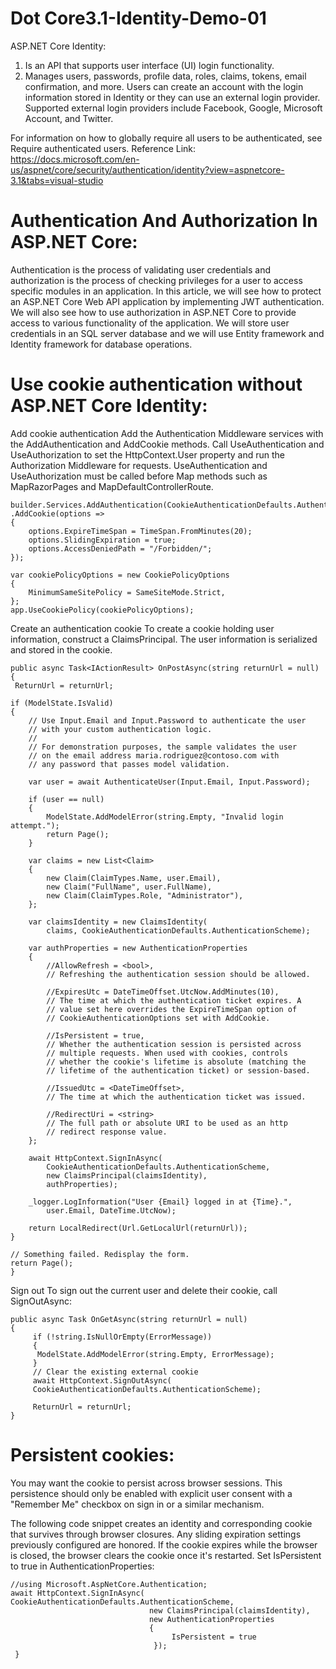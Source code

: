 # Dot Core3.1-Identity-Demo-01

ASP.NET Core Identity:

1. Is an API that supports user interface (UI) login functionality.
2. Manages users, passwords, profile data, roles, claims, tokens, email confirmation, and more.
Users can create an account with the login information stored in Identity or they can use an external login provider. Supported external login providers include Facebook, Google, Microsoft Account, and Twitter.

For information on how to globally require all users to be authenticated, see Require authenticated users.
Reference Link: https://docs.microsoft.com/en-us/aspnet/core/security/authentication/identity?view=aspnetcore-3.1&tabs=visual-studio

# Authentication And Authorization In ASP.NET Core:
Authentication is the process of validating user credentials and authorization is the process of checking privileges for a user to access specific modules in an application. In this article, we will see how to protect an ASP.NET Core Web API application by implementing JWT authentication. We will also see how to use authorization in ASP.NET Core to provide access to various functionality of the application. We will store user credentials in an SQL server database and we will use Entity framework and Identity framework for database operations.


# Use cookie authentication without ASP.NET Core Identity:
Add cookie authentication
Add the Authentication Middleware services with the AddAuthentication and AddCookie methods.
Call UseAuthentication and UseAuthorization to set the HttpContext.User property and run the Authorization Middleware for requests. UseAuthentication and UseAuthorization must be called before Map methods such as MapRazorPages and MapDefaultControllerRoute.

	builder.Services.AddAuthentication(CookieAuthenticationDefaults.AuthenticationScheme)
	.AddCookie(options =>
	{
		options.ExpireTimeSpan = TimeSpan.FromMinutes(20);
		options.SlidingExpiration = true;
		options.AccessDeniedPath = "/Forbidden/";
	});

	var cookiePolicyOptions = new CookiePolicyOptions
	{
		MinimumSameSitePolicy = SameSiteMode.Strict,
	};
	app.UseCookiePolicy(cookiePolicyOptions);

Create an authentication cookie
To create a cookie holding user information, construct a ClaimsPrincipal. The user information is serialized and stored in the cookie.


	public async Task<IActionResult> OnPostAsync(string returnUrl = null)
	{
   	 ReturnUrl = returnUrl;

    if (ModelState.IsValid)
    {
        // Use Input.Email and Input.Password to authenticate the user
        // with your custom authentication logic.
        //
        // For demonstration purposes, the sample validates the user
        // on the email address maria.rodriguez@contoso.com with 
        // any password that passes model validation.

        var user = await AuthenticateUser(Input.Email, Input.Password);

        if (user == null)
        {
            ModelState.AddModelError(string.Empty, "Invalid login attempt.");
            return Page();
        }

        var claims = new List<Claim>
        {
            new Claim(ClaimTypes.Name, user.Email),
            new Claim("FullName", user.FullName),
            new Claim(ClaimTypes.Role, "Administrator"),
        };

        var claimsIdentity = new ClaimsIdentity(
            claims, CookieAuthenticationDefaults.AuthenticationScheme);

        var authProperties = new AuthenticationProperties
        {
            //AllowRefresh = <bool>,
            // Refreshing the authentication session should be allowed.

            //ExpiresUtc = DateTimeOffset.UtcNow.AddMinutes(10),
            // The time at which the authentication ticket expires. A 
            // value set here overrides the ExpireTimeSpan option of 
            // CookieAuthenticationOptions set with AddCookie.

            //IsPersistent = true,
            // Whether the authentication session is persisted across 
            // multiple requests. When used with cookies, controls
            // whether the cookie's lifetime is absolute (matching the
            // lifetime of the authentication ticket) or session-based.

            //IssuedUtc = <DateTimeOffset>,
            // The time at which the authentication ticket was issued.

            //RedirectUri = <string>
            // The full path or absolute URI to be used as an http 
            // redirect response value.
        };

        await HttpContext.SignInAsync(
            CookieAuthenticationDefaults.AuthenticationScheme, 
            new ClaimsPrincipal(claimsIdentity), 
            authProperties);

        _logger.LogInformation("User {Email} logged in at {Time}.", 
            user.Email, DateTime.UtcNow);

        return LocalRedirect(Url.GetLocalUrl(returnUrl));
    }

    // Something failed. Redisplay the form.
    return Page();
	}
  
Sign out
To sign out the current user and delete their cookie, call SignOutAsync:

	public async Task OnGetAsync(string returnUrl = null)
	{ 
		 if (!string.IsNullOrEmpty(ErrorMessage))
		 {
		  ModelState.AddModelError(string.Empty, ErrorMessage);
		 }
		 // Clear the existing external cookie
		 await HttpContext.SignOutAsync(
		 CookieAuthenticationDefaults.AuthenticationScheme);

		 ReturnUrl = returnUrl;
	}
  
  
# Persistent cookies:
You may want the cookie to persist across browser sessions. This persistence should only be enabled with explicit user consent with a "Remember Me" checkbox on sign in or a similar mechanism.

The following code snippet creates an identity and corresponding cookie that survives through browser closures. Any sliding expiration settings previously configured are honored. If the cookie expires while the browser is closed, the browser clears the cookie once it's restarted.
Set IsPersistent to true in AuthenticationProperties:
 
	//using Microsoft.AspNetCore.Authentication;
	await HttpContext.SignInAsync( CookieAuthenticationDefaults.AuthenticationScheme, 
								   new ClaimsPrincipal(claimsIdentity),
								   new AuthenticationProperties
								   {
										IsPersistent = true
									});
	 }
  
